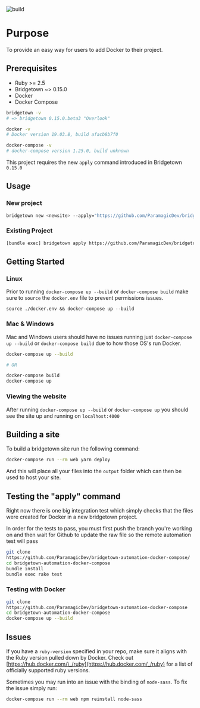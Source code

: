 ![build](https://github.com/ParamagicDev/bridgetown-automation-docker-compose/workflows/build/badge.svg)

# Purpose

To provide an easy way for users to add Docker to their project.

## Prerequisites

- Ruby >= 2.5
- Bridgetown ~> 0.15.0
- Docker
- Docker Compose

```bash
bridgetown -v
# => bridgetown 0.15.0.beta3 "Overlook"

docker -v
# Docker version 19.03.8, build afacb8b7f0

docker-compose -v
# docker-compose version 1.25.0, build unknown
```

This project requires the new `apply` command introduced in Bridgetown
`0.15.0`

## Usage

### New project

```bash
bridgetown new <newsite> --apply="https://github.com/ParamagicDev/bridgetown-automation-docker-compose"
```

### Existing Project

```bash
[bundle exec] bridgetown apply https://github.com/ParamagicDev/bridgetown-automation-docker-compose
```

## Getting Started

### Linux

Prior to running `docker-compose up --build` or `docker-compose build`
make sure to `source` the `docker.env` file to prevent permissions
issues.

`source ./docker.env && docker-compose up --build`

### Mac & Windows

Mac and Windows users should have no issues running just
`docker-compose up --build` or `docker-compose build` due to how those OS's run Docker.

```bash
docker-compose up --build

# OR

docker-compose build
docker-compose up
```

### Viewing the website

After running `docker-compose up --build` or `docker-compose up` you
should see the site up and running on `localhost:4000`

## Building a site

To build a bridgetown site run the following command:

```bash
docker-compose run --rm web yarn deploy
```

And this will place all your files into the `output` folder which can
then be used to host your site.

## Testing the "apply" command

Right now there is one big integration test which simply
checks that the files were created for Docker in a new bridgetown project.

In order for the tests to pass, you must first push the branch you're working on and then
wait for Github to update the raw file so the remote automation test will pass

```bash
git clone
https://github.com/ParamagicDev/bridgetown-automation-docker-compose/
cd bridgetown-automation-docker-compose
bundle install
bundle exec rake test
```

### Testing with Docker

```bash
git clone
https://github.com/ParamagicDev/bridgetown-automation-docker-compose
cd bridgetown-automation-docker-compose
docker-compose up --build
```

## Issues

If you have a `ruby-version` specified in your repo, make sure it aligns
with the Ruby version pulled down by Docker. Check out
[https://hub.docker.com/\_/ruby](https://hub.docker.com/_/ruby) for a
list of officially supported ruby versions.

Sometimes you may run into an issue with the binding of `node-sass`. To
fix the issue simply run:

```bash
docker-compose run --rm web npm reinstall node-sass
```
